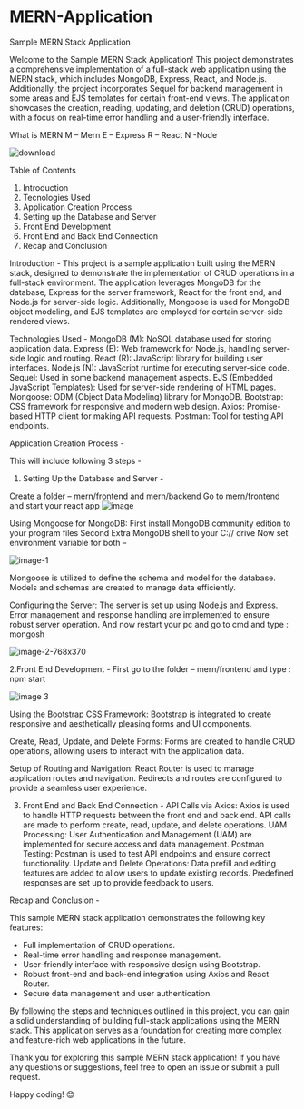 # MERN-Application

Sample MERN Stack Application

Welcome to the Sample MERN Stack Application! This project demonstrates a comprehensive implementation of a full-stack web application using the MERN stack, which includes MongoDB, Express, React, and Node.js. Additionally, the project incorporates Sequel for backend management in some areas and EJS templates for certain front-end views. The application showcases the creation, reading, updating, and deletion (CRUD) operations, with a focus on real-time error handling and a user-friendly interface.

What is MERN
M – Mern
E – Express
R – React
N -Node

![download](https://github.com/shwetak28/MERN-Application/assets/139232353/ebe4b84a-020c-4f15-8506-7966bb51a34e)

Table of Contents                                                                                                                                          
1. Introduction
2. Tecnologies Used
3. Application Creation Process
4. Setting up the Database and Server
5. Front End Development
6. Front End and Back End Connection
7. Recap and Conclusion  

Introduction - 
This project is a sample application built using the MERN stack, designed to demonstrate the implementation of CRUD operations in a full-stack environment. The application leverages MongoDB for the database, Express for the server framework, React for the front end, and Node.js for server-side logic. Additionally, Mongoose is used for MongoDB object modeling, and EJS templates are employed for certain server-side rendered views.

Technologies Used - 
MongoDB (M): NoSQL database used for storing application data.
Express (E): Web framework for Node.js, handling server-side logic and routing.
React (R): JavaScript library for building user interfaces.
Node.js (N): JavaScript runtime for executing server-side code.
Sequel: Used in some backend management aspects.
EJS (Embedded JavaScript Templates): Used for server-side rendering of HTML pages.
Mongoose: ODM (Object Data Modeling) library for MongoDB.
Bootstrap: CSS framework for responsive and modern web design.
Axios: Promise-based HTTP client for making API requests.
Postman: Tool for testing API endpoints.

Application Creation Process - 

This will include following 3 steps -

1. Setting Up the Database and Server -

Create a folder – mern/frontend and mern/backend
Go to mern/frontend and start your react app
![image](https://github.com/shwetak28/MERN-Application/assets/139232353/5e3deceb-8145-439f-a694-3bcc72e743e2)

Using Mongoose for MongoDB:
First install MongoDB community edition to your program files
Second Extra MongoDB shell to your C:// drive
Now set environment variable for both –

![image-1](https://github.com/shwetak28/MERN-Application/assets/139232353/5db516dc-52b0-4b96-a535-96af929a9dd7)

Mongoose is utilized to define the schema and model for the database.
Models and schemas are created to manage data efficiently.

Configuring the Server:
The server is set up using Node.js and Express.
Error management and response handling are implemented to ensure robust server operation.
And now restart your pc and go to cmd and type : mongosh

![image-2-768x370](https://github.com/shwetak28/MERN-Application/assets/139232353/70f4de2f-579c-47ef-aaa8-9ce21af86538)

2.Front End Development -
First go to the folder – mern/frontend and type : npm start

![image 3](https://github.com/shwetak28/MERN-Application/assets/139232353/c5bd0496-2e31-45a9-a534-ad1d89cf5deb)

Using the Bootstrap CSS Framework:
Bootstrap is integrated to create responsive and aesthetically pleasing forms and UI components.

Create, Read, Update, and Delete Forms:
Forms are created to handle CRUD operations, allowing users to interact with the application data.

Setup of Routing and Navigation:
React Router is used to manage application routes and navigation.
Redirects and routes are configured to provide a seamless user experience.

3. Front End and Back End Connection -
API Calls via Axios:
Axios is used to handle HTTP requests between the front end and back end.
API calls are made to perform create, read, update, and delete operations.
UAM Processing:
User Authentication and Management (UAM) are implemented for secure access and data management.
Postman Testing:
Postman is used to test API endpoints and ensure correct functionality.
Update and Delete Operations:
Data prefill and editing features are added to allow users to update existing records.
Predefined responses are set up to provide feedback to users.

Recap and Conclusion - 

This sample MERN stack application demonstrates the following key features:
- Full implementation of CRUD operations.
- Real-time error handling and response management.
- User-friendly interface with responsive design using Bootstrap.
- Robust front-end and back-end integration using Axios and React Router.
- Secure data management and user authentication.

By following the steps and techniques outlined in this project, you can gain a solid understanding of building full-stack applications using the MERN stack. This application serves as a foundation for creating more complex and feature-rich web applications in the future.

Thank you for exploring this sample MERN stack application! If you have any questions or suggestions, feel free to open an issue or submit a pull request.

Happy coding! 😊
